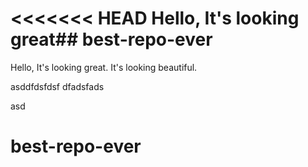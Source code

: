 <<<<<<< HEAD
Hello, It's looking great## best-repo-ever
=======
Hello, It's looking great.
It's looking beautiful.

asddfdsfdsf
dfadsfads

asd
# best-repo-ever

